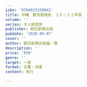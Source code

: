 ```yaml
---
isbn: '9784023339842'
title: 沖縄　慶良間諸島　２０－２１年版
volume: ''
series: 大人絶景旅
publisher: 朝日新聞出版
pubdate: '2020-09-07'
cover: ''
author: 朝日新聞出版編／著
description: ''
price: '950'
genre: ''
target: 一般
format: 全集・双書
content: 旅行

---
```

